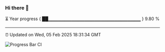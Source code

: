 ### Hi there 👋

⏳ Year progress { ██▁▁▁▁▁▁▁▁▁▁▁▁▁▁▁▁▁▁▁▁▁▁▁▁▁▁▁▁ } 9.80 %

---

⏰ Updated on Wed, 05 Feb 2025 18:31:34 GMT

![Progress Bar CI](https://github.com/DhruviPatel157/GitHub-Actions-Demo/workflows/Progress%20Bar%20CI/badge.svg)
